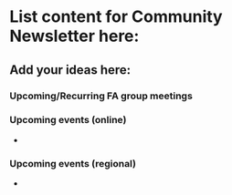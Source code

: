 # List content for Community Newsletter here:

## Add your ideas here:


### Upcoming/Recurring FA group meetings


### Upcoming events (online)
- 

### Upcoming events (regional)
- 

